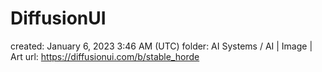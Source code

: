 # DiffusionUI

created: January 6, 2023 3:46 AM (UTC)
folder: AI Systems / AI | Image | Art
url: https://diffusionui.com/b/stable_horde